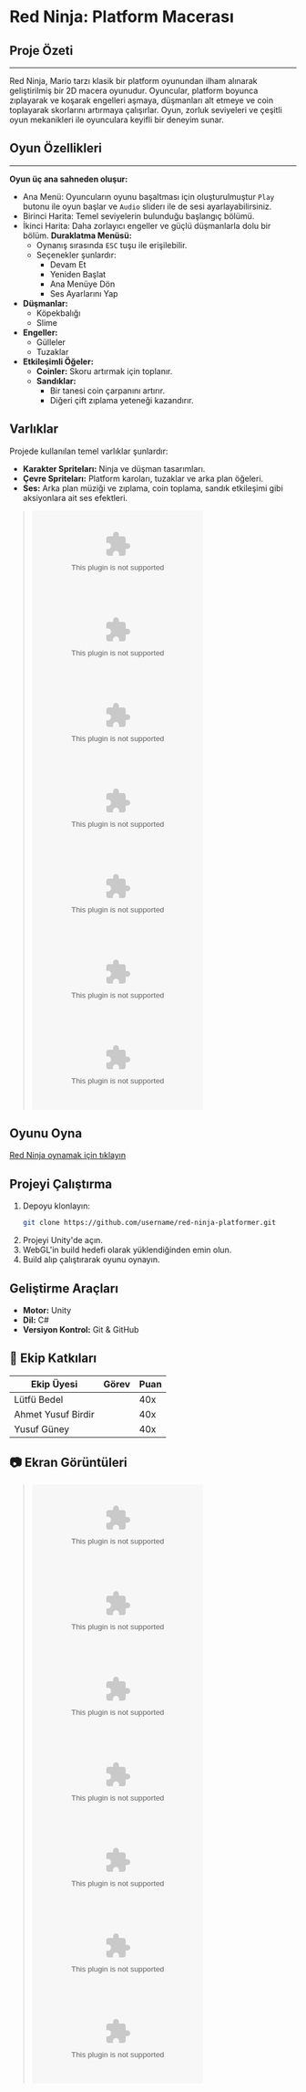 # Red Ninja: Platform Macerası

##  Proje Özeti
---
Red Ninja, Mario tarzı klasik bir platform oyunundan ilham alınarak geliştirilmiş bir 2D macera oyunudur. Oyuncular, platform boyunca zıplayarak ve koşarak engelleri aşmaya, düşmanları alt etmeye ve coin toplayarak skorlarını artırmaya çalışırlar. Oyun, zorluk seviyeleri ve çeşitli oyun mekanikleri ile oyunculara keyifli bir deneyim sunar.

##  Oyun Özellikleri
---
**Oyun üç ana sahneden oluşur:**
- Ana Menü: Oyuncuların oyunu başaltması için oluşturulmuştur `Play` butonu ile oyun başlar ve `Audio` sliderı ile de sesi ayarlayabilirsiniz.
- Birinci Harita: Temel seviyelerin bulunduğu başlangıç bölümü.
- İkinci Harita: Daha zorlayıcı engeller ve güçlü düşmanlarla dolu bir bölüm.
**Duraklatma Menüsü:**
  - Oynanış sırasında `ESC` tuşu ile erişilebilir.
  - Seçenekler şunlardır:
    - Devam Et
    - Yeniden Başlat
    - Ana Menüye Dön
    - Ses Ayarlarını Yap
- **Düşmanlar:**
  - Köpekbalığı
  - Slime
- **Engeller:**
  - Gülleler
  - Tuzaklar
- **Etkileşimli Öğeler:**
  - **Coinler:** Skoru artırmak için toplanır.
  - **Sandıklar:**
    - Bir tanesi coin çarpanını artırır.
    - Diğeri çift zıplama yeteneği kazandırır.

##  Varlıklar
Projede kullanılan temel varlıklar şunlardır:

- **Karakter Spriteları:** Ninja ve düşman tasarımları.
- **Çevre Spriteları:** Platform karoları, tuzaklar ve arka plan öğeleri.
- **Ses:** Arka plan müziği ve zıplama, coin toplama, sandık etkileşimi gibi aksiyonlara ait ses efektleri.

> ![Örnek Görsel 1](www.ornek1.com)
> ![Örnek Görsel 2](www.ornek2.com)
> ![Örnek Görsel 3](www.ornek3.com)
> ![Örnek Görsel 4](www.ornek4.com)
> ![Örnek Görsel 5](www.ornek5.com)
> ![Örnek Görsel 6](www.ornek6.com)
> ![Örnek Görsel 7](www.ornek7.com)

##  Oyunu Oyna
[Red Ninja oynamak için tıklayın](www.orneklink.com)

##  Projeyi Çalıştırma
1. Depoyu klonlayın:
   ```bash
   git clone https://github.com/username/red-ninja-platformer.git
   ```
2. Projeyi Unity'de açın.
3. WebGL'in build hedefi olarak yüklendiğinden emin olun.
4. Build alıp çalıştırarak oyunu oynayın.

## Geliştirme Araçları
- **Motor:** Unity
- **Dil:** C#
- **Versiyon Kontrol:** Git & GitHub

## 👥 Ekip Katkıları
| Ekip Üyesi           | Görev                              | Puan   |
|----------------------|------------------------------------|--------|
| Lütfü Bedel          |                                    | 40x    |
| Ahmet Yusuf Birdir   |                                    | 40x    |
| Yusuf Güney          |                                    | 40x    |

## 📷 Ekran Görüntüleri
> ![Örnek Görsel 1](www.ornek1.com)
> ![Örnek Görsel 2](www.ornek2.com)
> ![Örnek Görsel 3](www.ornek3.com)
> ![Örnek Görsel 4](www.ornek4.com)
> ![Örnek Görsel 5](www.ornek5.com)
> ![Örnek Görsel 6](www.ornek6.com)
> ![Örnek Görsel 7](www.ornek7.com)

